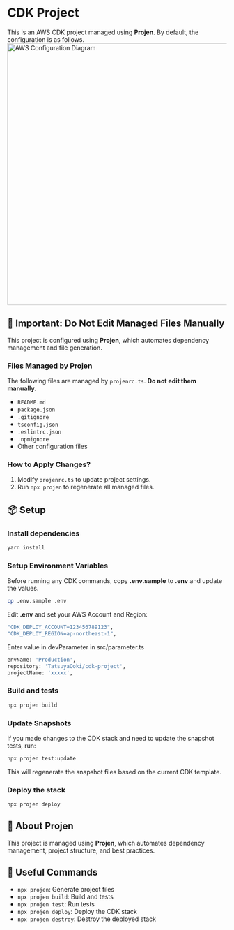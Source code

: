 # CDK Project

This is an AWS CDK project managed using **Projen**.
By default, the configuration is as follows.
<img width="600" alt="AWS Configuration Diagram" src="https://github.com/user-attachments/assets/fffac243-591f-48ba-8928-5507307a1f2f">

## 📢 Important: Do Not Edit Managed Files Manually
This project is configured using **Projen**, which automates dependency management and file generation.

### Files Managed by Projen
The following files are managed by `projenrc.ts`. **Do not edit them manually.**
- `README.md`
- `package.json`
- `.gitignore`
- `tsconfig.json`
- `.eslintrc.json`
- `.npmignore`
- Other configuration files

### How to Apply Changes?
1. Modify `projenrc.ts` to update project settings.
2. Run `npx projen` to regenerate all managed files.

## 📦 Setup

### Install dependencies
```sh
yarn install
```

### Setup Environment Variables
Before running any CDK commands, copy **.env.sample** to **.env** and update the values.
```sh
cp .env.sample .env
```

Edit **.env** and set your AWS Account and Region:
```sh
"CDK_DEPLOY_ACCOUNT=123456789123",
"CDK_DEPLOY_REGION=ap-northeast-1",
```

Enter value in devParameter in src/parameter.ts
```sh
envName: 'Production',
repository: 'TatsuyaOoki/cdk-project',
projectName: 'xxxxx',
```


### Build and tests
```sh
npx projen build
```

### Update Snapshots
If you made changes to the CDK stack and need to update the snapshot tests, run:
```sh
npx projen test:update
```
This will regenerate the snapshot files based on the current CDK template.

### Deploy the stack
```sh
npx projen deploy
```

## 🎯 About Projen
This project is managed using **Projen**, which automates dependency management, project structure, and best practices.

## 🚀 Useful Commands
- `npx projen`: Generate project files
- `npx projen build`: Build and tests
- `npx projen test`: Run tests
- `npx projen deploy`: Deploy the CDK stack
- `npx projen destroy`: Destroy the deployed stack

